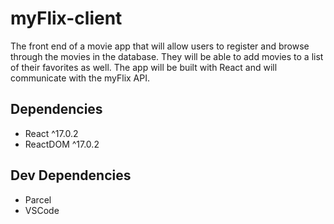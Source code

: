 # myFlix-client
The front end of a movie app that will allow users to register and browse through the movies in the database. They will be able to add movies to a list of their favorites as well.  The app will be built with React and will communicate with the myFlix API.

## Dependencies
- React ^17.0.2
- ReactDOM ^17.0.2

## Dev Dependencies 
- Parcel
- VSCode
